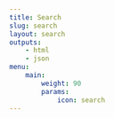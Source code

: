 ```yaml
---
title: Search
slug: search
layout: search
outputs:
    - html
    - json
menu:
    main:
        weight: 90
        params: 
            icon: search
---
```

